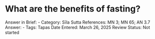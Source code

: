 # What are the benefits of fasting?

Answer in Brief: -
 Category: Sīla
Sutta References: MN 3; MN 65; AN 3.7
Answer: -
Tags: Tapas
Date Entered: March 26, 2025
Review Status: Not started